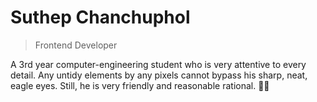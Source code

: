 # Suthep Chanchuphol

> Frontend Developer

A 3rd year computer-engineering student who is very attentive to every detail. Any untidy elements by any pixels cannot bypass his sharp, neat, eagle eyes. Still, he is very friendly and reasonable rational. 👨‍💻&#xFE0F;
